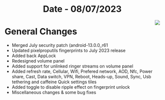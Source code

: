 <h1 align="center">Date - 08/07/2023</h1>

<img src="https://github.com/SuperiorOS-Devices/changelogs/assets/66232233/88ee6bf1-d227-476a-a0e6-511569684985" align="right">


# General Changes

- Merged July security patch (android-13.0.0_r61
- Updated pixelproputils fingerprints to July 2023 release 
- Added back AppLock
- Redesigned volume panel
- Added support for unlinked ringer streams on volume panel
- Added refresh rate, Cellular, Wifi, Prefered network, AOD, Nfc, Power share, Cast, Data switch, VPN, Reboot, Heads-up, Sound, Sync, Usb tethering and caffeine Quick settings tiles
- Added toggle to disable ripple effect on fingerprint unlock
- Miscellaneous changes & some bug fixes


